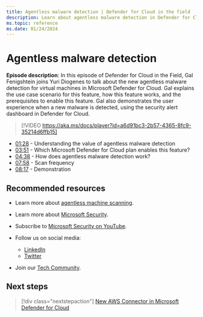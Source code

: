 ```yaml
---
title: Agentless malware detection | Defender for Cloud in the field
description: Learn about agentless malware detection in Defender for Cloud
ms.topic: reference
ms.date: 01/24/2024
---
```


# Agentless malware detection

**Episode description**: In this episode of Defender for Cloud in the Field, Gal Fenigshtein joins Yuri Diogenes to talk about the new agentless malware detection for virtual machines in Microsoft Defender for Cloud. Gal explains the use case scenario for this feature, how this feature works, and the prerequisites to enable this feature. Gal also demonstrates the user experience when a new malware is detected, using the security alert dashboard in Defender for Cloud.

> [!VIDEO https://aka.ms/docs/player?id=a6d91bc3-2b57-4365-8fc9-35214d6ffb15]

- [01:28](/shows/mdc-in-the-field/unified-insights#time=01m28s) - Understanding the value of agentless malware detection
- [03:51](/shows/mdc-in-the-field/unified-insights#time=03m51s) - Which Microsoft Defender for Cloud plan enables this feature?
- [04:38](/shows/mdc-in-the-field/unified-insights#time=04m38s) - How does agentless malware detection work?
- [07:58](/shows/mdc-in-the-field/unified-insights#time=07m58s) - Scan frequency
- [08:17](/shows/mdc-in-the-field/unified-insights#time=08m17s) - Demonstration

## Recommended resources

- Learn more about [agentless machine scanning](concept-agentless-data-collection.md).
- Learn more about [Microsoft Security](https://msft.it/6002T9HQY).
- Subscribe to [Microsoft Security on YouTube](https://www.youtube.com/playlist?list=PL3ZTgFEc7LysiX4PfHhdJPR7S8mGO14YS).

- Follow us on social media:

  - [LinkedIn](https://www.linkedin.com/showcase/microsoft-security/)
  - [Twitter](https://twitter.com/msftsecurity)

- Join our [Tech Community](https://aka.ms/SecurityTechCommunity).

## Next steps

> [!div class="nextstepaction"]
> [New AWS Connector in Microsoft Defender for Cloud](episode-one.md)
